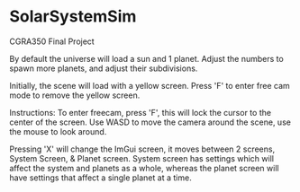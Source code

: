 # SolarSystemSim
CGRA350 Final Project

By default the universe will load a sun and 1 planet. Adjust the numbers to spawn more planets, and adjust their subdivisions.

Initially, the scene will load with a yellow screen. Press 'F' to enter free cam mode to remove the yellow screen.

Instructions:
To enter freecam, press 'F', this will lock the cursor to the center of the screen. Use WASD to move the camera around the scene, use the mouse to look around.

Pressing 'X' will change the ImGui screen, it moves between 2 screens, System Screen, & Planet screen. System screen has settings which will affect the system and planets as a whole, whereas the planet screen will have settings that affect a single planet at a time.

